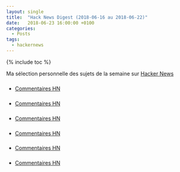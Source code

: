 ```yaml
---
layout: single
title:  "Hack News Digest (2018-06-16 au 2018-06-22)"
date:   2018-06-23 16:00:00 +0100
categories:
  - Posts
tags:
  - hackernews
---
```


{% include toc %}

Ma sélection personnelle des sujets de la semaine sur
[Hacker News](https://news.ycombinator.com/)


### []()
- [Commentaires HN]()

### []()
- [Commentaires HN]()

### []()
- [Commentaires HN]()

### []()
- [Commentaires HN]()

### []()
- [Commentaires HN]()

### []()
- [Commentaires HN]()

